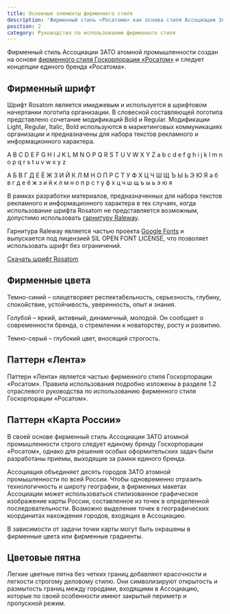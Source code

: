 ```yaml
---
title: Основные элементы фирменного стиля
description: 'Фирменный стиль «Росатома» как основа стиля Ассоциации ЗАТО атомной промышленности.'
position: 2
category: Руководство по использованию фирменного стиля
---
```


Фирменный стиль Ассоциации ЗАТО атомной промышленности создан на основе [фирменного стиля Госкорпорации «Росатом»](https://www.rosatom.ru/journalist/style/) и следует концепции единого бренда «Росатома».

## Фирменный шрифт

Шрифт Rosatom является имиджевым и используется в шрифтовом начертании логотипа организации. В словесной составляющей логотипа представлено сочетание модификаций Bold и Regular. Модификации Light, Regular, Italic, Bold используются в маркетинговых коммуникациях организации и предназначены для набора текстов рекламного и информационного характера.

<div class="font-demo">
  <p>
    A B C D E F G H I J K L M N O P Q R S T U V W X Y Z a b c d e f g h i j k l m n o p q r s t u v w x y z
  </p>
  <p>
    А Б В Г Д Е Ё Ж З И Й К Л М Н О П Р С Т У Ф Х Ц Ч Ш Щ Ъ Ы Ь Э Ю Я а б в г д е ё ж з и й к л м н о п р с т у ф х ц ч ш щ ъ ы ь э ю я
  </p>
</div>

В рамках разработки материалов, предназначенных для набора текстов рекламного и информационного характера в тех случаях, когда использование шрифта Rosatom не представляется возможным, допустимо использовать [гарнитуру Raleway](https://fonts.google.com/specimen/Raleway?subset=cyrillic).

Гарнитура Raleway является частью проекта [Google Fonts](https://fonts.google.com/) и выпускается под лицензией SIL OPEN FONT LICENSE, что позволяет использовать шрифт без ограничений.

<file-download><a href="/download/media/logo_circle.pdf">Скачать шрифт Rosatom</a></file-download>

## Фирменные цвета

Темно-синий – олицетворяет респектабельность, серьезность, глубину, спокойствие, устойчивость, уверенность, опыт и знания.

Голубой – яркий, активный, динамичный, молодой. Он сообщает о современности бренда, о стремлении к новаторству, росту и развитию.

Темно-серый – глубокий цвет, вносящий строгость.

<!-- Демонстрация фирменных цветов -->

<!-- Демонстрация фирменных градиентов -->

## Паттерн «Лента»

Паттерн «Лента» является частью фирменного стиля Госкорпорации «Росатом». Правила использования подробно изложены в разделе 1.2 отраслевого руководства по использованию фирменного стиля Госкорпорации «Росатом».

<figure>
  <nuxt-img src="/pattern_tape.png" width="800"></nuxt-img>
</figure>

## Паттерн «Карта России»

В своей основе фирменный стиль Ассоциации ЗАТО атомной промышленности строго следует единому бренду Госкорпорации «Росатом», однако для решения особых оформительских задач были разработаны приемы, выходящие за рамки единого бренда.

Ассоциация объединяет десять городов ЗАТО атомной промышленности по всей России. Чтобы одновременно отразить технологичность и широту географии, в фирменных макетах Ассоциации может использоваться стилизованное графическое изображение карты России, составленное из точек в определенной последовательности. Возможно выделение точек в географических координитах нахождения городов, входящих в Ассоциацию.

<figure>
  <nuxt-img src="/map-triangle.png" width="800"></nuxt-img>
</figure>

В зависимости от задачи точки карты могут быть окрашены в фирменные цвета или фирменные градиенты.

<figure>
  <nuxt-img src="/map-triangle-variable.png" width="800"></nuxt-img>
</figure>

## Цветовые пятна

Легкие цветные пятна без четких границ добавляют красочности и легкости строгому деловому стилю. Они символизируют открытость и размытость границ между городами, входящими в Ассоциацию, которые по своей особенности имеют закрытый периметр и пропускной режим.

<div class="spot spot--1" style="height: 16rem;"></div>